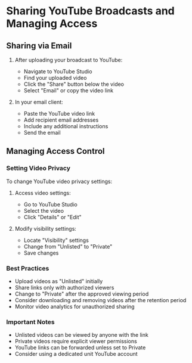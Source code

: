 # Sharing YouTube Broadcasts and Managing Access

## Sharing via Email

1. After uploading your broadcast to YouTube:
   - Navigate to YouTube Studio
   - Find your uploaded video
   - Click the "Share" button below the video
   - Select "Email" or copy the video link

2. In your email client:
   - Paste the YouTube video link
   - Add recipient email addresses
   - Include any additional instructions
   - Send the email

## Managing Access Control

### Setting Video Privacy

To change YouTube video privacy settings:

1. Access video settings:
   - Go to YouTube Studio
   - Select the video
   - Click "Details" or "Edit"

2. Modify visibility settings:
   - Locate "Visibility" settings
   - Change from "Unlisted" to "Private"
   - Save changes

### Best Practices

- Upload videos as "Unlisted" initially
- Share links only with authorized viewers
- Change to "Private" after the approved viewing period
- Consider downloading and removing videos after the retention period
- Monitor video analytics for unauthorized sharing

### Important Notes

- Unlisted videos can be viewed by anyone with the link
- Private videos require explicit viewer permissions
- YouTube links can be forwarded unless set to Private
- Consider using a dedicated unit YouTube account
